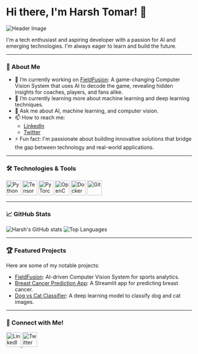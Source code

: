 # Hi there, I'm Harsh Tomar! 👋

![Header Image](https://capsule-render.vercel.app/api?type=waving&color=gradient&height=200&text=Welcome%20to%20Harsh's%20GitHub!&fontAlign=center&fontSize=40)

I'm a tech enthusiast and aspiring developer with a passion for AI and emerging technologies. I'm always eager to learn and build the future.

---

### 🔭 About Me

- 🔭 I’m currently working on [FieldFusion](https://github.com/HarshTomar1234/Field_Fusion): A game-changing Computer Vision System that uses AI to decode the game, revealing hidden insights for coaches, players, and fans alike.
- 🌱 I’m currently learning more about machine learning and deep learning techniques.
- 💬 Ask me about AI, machine learning, and computer vision.
- 📫 How to reach me:
  - [LinkedIn](https://www.linkedin.com/in/harsh-tomar-a96a38256/)
  - [Twitter](https://twitter.com/kernel_crush)
- ⚡ Fun fact: I'm passionate about building innovative solutions that bridge the gap between technology and real-world applications.

---

### 🛠️ Technologies & Tools

<p align="left">
  <img src="https://cdn.jsdelivr.net/gh/devicons/devicon/icons/python/python-original.svg" alt="Python" width="40" height="40"/>
  <img src="https://cdn.jsdelivr.net/gh/devicons/devicon/icons/tensorflow/tensorflow-original.svg" alt="TensorFlow" width="40" height="40"/>
  <img src="https://cdn.jsdelivr.net/gh/devicons/devicon/icons/pytorch/pytorch-original.svg" alt="PyTorch" width="40" height="40"/>
  <img src="https://cdn.jsdelivr.net/gh/devicons/devicon/icons/opencv/opencv-original.svg" alt="OpenCV" width="40" height="40"/>
  <img src="https://cdn.jsdelivr.net/gh/devicons/devicon/icons/docker/docker-original.svg" alt="Docker" width="40" height="40"/>
  <img src="https://cdn.jsdelivr.net/gh/devicons/devicon/icons/git/git-original.svg" alt="Git" width="40" height="40"/>
</p>

---

### 📈 GitHub Stats

![Harsh's GitHub stats](https://github-readme-stats.vercel.app/api?username=HarshTomar1234&show_icons=true&theme=radical)
![Top Languages](https://github-readme-stats.vercel.app/api/top-langs/?username=HarshTomar1234&layout=compact&theme=radical)

---

### 🏆 Featured Projects

Here are some of my notable projects:

- [FieldFusion](https://github.com/HarshTomar1234/Field_Fusion): AI-driven Computer Vision System for sports analytics.
- [Breast Cancer Prediction App](https://github.com/HarshTomar1234/BREAST-CANCER-STREAMLIT-APP): A Streamlit app for predicting breast cancer.
- [Dog vs Cat Classifier](https://github.com/HarshTomar1234/DOG-VS-CAT-CLASSIFIER): A deep learning model to classify dog and cat images.

---
### 🌟 Connect with Me!

<p align="left">
  <a href="https://www.linkedin.com/in/harsh-tomar-a96a38256/" target="_blank">
    <img src="https://cdn.jsdelivr.net/gh/devicons/devicon/icons/linkedin/linkedin-original.svg" alt="LinkedIn" width="40" height="40"/>
  </a>
  <a href="https://twitter.com/kernel_crush" target="_blank">
    <img src="https://cdn.jsdelivr.net/gh/devicons/devicon/icons/twitter/twitter-original.svg" alt="Twitter" width="40" height="40"/>
  </a>
</p>

